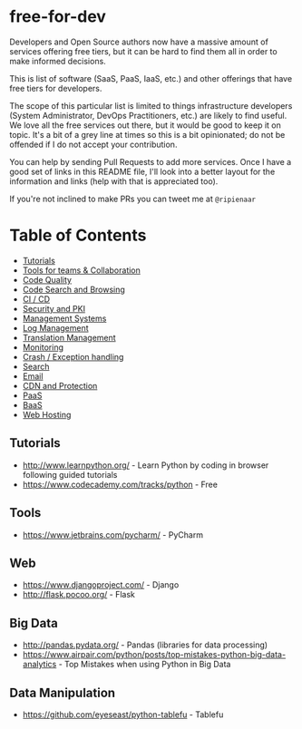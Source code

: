 # free-for-dev
Developers and Open Source authors now have a massive amount of services offering free tiers, but it can be hard to find them all in order to make informed decisions.

This is list of software (SaaS, PaaS, IaaS, etc.) and other offerings that have free tiers for developers.

The scope of this particular list is limited to things infrastructure developers (System Administrator, DevOps Practitioners, etc.) are likely to find useful. We love all the free services out there, but it would be good to keep it on topic.  It's a bit of a grey line at times so this is a bit opinionated; do not be offended if I do not accept your contribution.

You can help by sending Pull Requests to add more services. Once I have a good set of links in this README file, I'll look into a better layout for the information and links (help with that is appreciated too).

If you're not inclined to make PRs you can tweet me at ```@ripienaar```

Table of Contents
=================

   * [Tutorials](#tutorials)
   * [Tools for teams &amp; Collaboration](#tools-for-teams--collaboration)
   * [Code Quality](#code-quality)
   * [Code Search and Browsing](#code-search-and-browsing)
   * [CI / CD](#ci--cd)
   * [Security and PKI](#security-and-pki)
   * [Management Systems](#management-systems)
   * [Log Management](#log-management)
   * [Translation Management](#translation-management)
   * [Monitoring](#monitoring)
   * [Crash / Exception handling](#crash--exception-handling)
   * [Search](#search)
   * [Email](#email)
   * [CDN and Protection](#cdn-and-protection)
   * [PaaS](#paas)
   * [BaaS](#baas)
   * [Web Hosting](#web-hosting)


## Tutorials

  * http://www.learnpython.org/ - Learn Python by coding in browser following guided tutorials
  * https://www.codecademy.com/tracks/python - Free 

## Tools

  * https://www.jetbrains.com/pycharm/ - PyCharm
  
## Web

  * https://www.djangoproject.com/ - Django
  * http://flask.pocoo.org/ - Flask
  
## Big Data

  * http://pandas.pydata.org/ - Pandas (libraries for data processing)
  * https://www.airpair.com/python/posts/top-mistakes-python-big-data-analytics - Top Mistakes when using Python in Big Data

## Data Manipulation

  * https://github.com/eyeseast/python-tablefu - Tablefu
